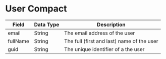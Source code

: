 # User Compact

| Field  | Data Type  | Description  |
|  --- |  --- |  --- | 
| email  | String  | The email address of the user  |
| fullName  | String  | The full \(first and last\) name of the user  |
| guid  | String  | The unique identifier of a the user  |

